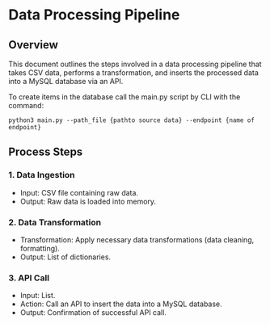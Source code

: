 
# Data Processing Pipeline

## Overview

This document outlines the steps involved in a data processing pipeline that takes CSV data, performs a transformation, and inserts the processed data into a MySQL database via an API.

To create items in the database call the main.py script by CLI with the command:

```python3 main.py --path_file {pathto source data} --endpoint {name of endpoint}```

## Process Steps

### 1. Data Ingestion

- Input: CSV file containing raw data.
- Output: Raw data is loaded into memory.

### 2. Data Transformation

- Transformation: Apply necessary data transformations (data cleaning, formatting).
- Output: List of dictionaries.

### 3. API Call

- Input: List.
- Action: Call an API to insert the data into a MySQL database.
- Output: Confirmation of successful API call.
